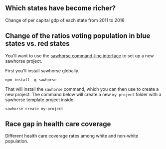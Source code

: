 ## Which states have become richer?

Change of per capital gdp of each state from 2011 to 2016

## Change of the ratios voting population in blue states vs. red states

You'll want to use the [sawhorse command-line interface](https://github.com/littlecolumns/sawhorse-cli) to set up a new sawhorse project.

First you'll install sawhorse globally.

```
npm install -g sawhorse
```

That will install the `sawhorse` command, which you can then use to create a new project. The command below will create a new `my-project` folder with a sawhorse template project inside.

```
sawhorse create my-project
```
## Race gap in health care coverage

Different health care coverage rates among white and non-white population.

